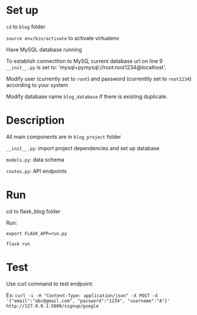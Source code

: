 # Set up

`cd` to `blog` folder

`source env/bin/activate` to activate virtualenv

Have MySQL database running

To establish connecttion to MySQ, current database url on line 9 `__init__.py` is set to: 'mysql+pymysql://root:root1234@localhost'.

Modify user (currently set to `root`) and password (currenttly set to `root1234`) according to your system

Modify database name `blog_database` if there is existing duplicate.


# Description

All main components are in `blog_project` folder

`__init__.py`: import project dependencies and set up database

`models.py`: data schema

`routes.py`: API endpoints


# Run

cd to flask_blog folder

Run: 

`export FLASK_APP=run.py`

`flask run`


# Test

Use curl command to test endpoint:

Ex: `curl -i -H "Content-Type: application/json" -X POST -d '{"email":"abc@gmail.com", "password":"1234", "username":"A"}' http://127.0.0.1:5000/signup/google`
